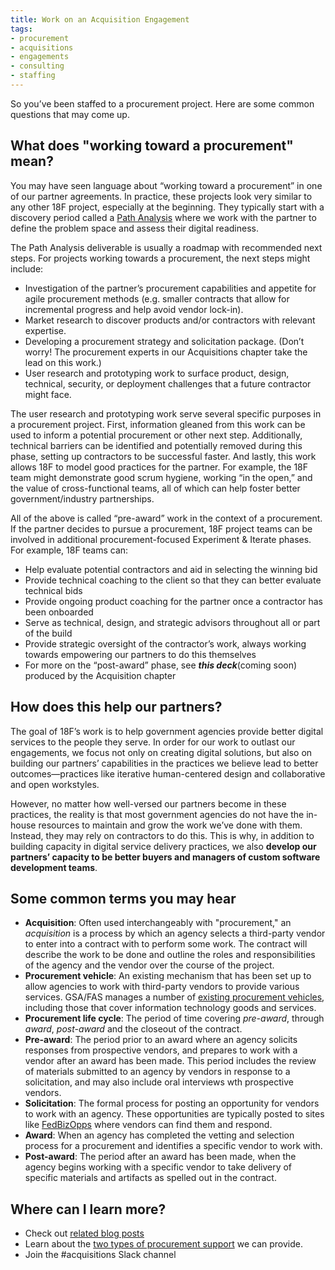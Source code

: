 ```yaml
---
title: Work on an Acquisition Engagement
tags:
- procurement
- acquisitions
- engagements
- consulting
- staffing
---
```


So you’ve been staffed to a procurement project. Here are some common questions that may come up.

## What does "working toward a procurement" mean?

You may have seen language about “working toward a procurement” in one of our partner agreements. In practice, these projects look very similar to any other 18F project, especially at the beginning. They typically start with a discovery period called a [Path Analysis](https://github.com/18F/path-analysis) where we work with the partner to define the problem space and assess their digital readiness.

The Path Analysis deliverable is usually a roadmap with recommended next steps. For projects working towards a procurement, the next steps might include:

* Investigation of the partner’s procurement capabilities and appetite for agile procurement methods (e.g. smaller contracts that allow for incremental progress and help avoid vendor lock-in). 
* Market research to discover products and/or contractors with relevant expertise.
* Developing a procurement strategy and solicitation package. (Don’t worry! The procurement experts in our Acquisitions chapter take the lead on this work.)
* User research and prototyping work to surface product, design, technical, security, or deployment challenges that a future contractor might face. 

The user research and prototyping work serve several specific purposes in a procurement project. First, information gleaned from this work can be used to inform a potential procurement or other next step. Additionally, technical barriers can be identified and potentially removed during this phase, setting up contractors to be successful faster. And lastly, this work allows 18F to model good practices for the partner. For example, the 18F team might demonstrate good scrum hygiene, working “in the open,” and the value of cross-functional teams, all of which can help foster better government/industry partnerships.

All of the above is called “pre-award” work in the context of a procurement. If the partner decides to pursue a procurement, 18F project teams can be involved in additional procurement-focused Experiment & Iterate phases. For example, 18F teams can:

* Help evaluate potential contractors and aid in selecting the winning bid
* Provide technical coaching to the client so that they can better evaluate technical bids
* Provide ongoing product coaching for the partner once a contractor has been onboarded 
* Serve as technical, design, and strategic advisors throughout all or part of the build
* Provide strategic oversight of the contractor’s work, always working towards empowering our partners to do this themselves
* For more on the “post-award” phase, see ***this deck***(coming soon) produced by the Acquisition chapter

## How does this help our partners? 

The goal of 18F’s work is to help government agencies provide better digital services to the people they serve. In order for our work to outlast our engagements, we focus not only on creating digital solutions, but also on building our partners’ capabilities in the practices we believe lead to better outcomes—practices like iterative human-centered design and collaborative and open workstyles.

However, no matter how well-versed our partners become in these practices, the reality is that most government agencies do not have the in-house resources to maintain and grow the work we’ve done with them. Instead, they may rely on contractors to do this. This is why, in addition to building capacity in digital service delivery practices, we also **develop our partners’ capacity to be better buyers and managers of custom software development teams**.

## Some common terms you may hear

* **Acquisition**: Often used interchangeably with "procurement," an *acquisition* is a process by which an agency selects a third-party vendor to enter into a contract with to perform some work. The contract will describe the work to be done and outline the roles and responsibilities of the agency and the vendor over the course of the project. 
* **Procurement vehicle**: An existing mechanism that has been set up to allow agencies to work with third-party vendors to provide various services. GSA/FAS manages a number of [existing procurement vehicles](https://www.gsa.gov/buying-selling/purchasing-programs/gsa-schedules/list-of-gsa-schedules), including those that cover information technology goods and services.
* **Procurement life cycle**: The period of time covering *pre-award*, through *award*, *post-award* and the closeout of the contract. 
* **Pre-award**: The period prior to an award where an agency solicits responses from prospective vendors, and prepares to work with a vendor after an award has been made. This period includes the review of materials submitted to an agency by vendors in response to a solicitation, and may also include oral interviews wth prospective vendors.
* **Solicitation**: The formal process for posting an opportunity for vendors to work with an agency. These opportunities are typically posted to sites like [FedBizOpps](https://www.fbo.gov/) where vendors can find them and respond.
* **Award**: When an agency has completed the vetting and selection process for a procurement and identifies a specific vendor to work with. 
* **Post-award**: The period after an award has been made, when the agency begins working with a specific vendor to take delivery of specific materials and artifacts as spelled out in the contract.

## Where can I learn more? 

* Check out [related blog posts](https://18f.gsa.gov/tags/procurement/) 
* Learn about the [two types of procurement support]({{site.baseurl}}/acquisition-engagement-types/) we can provide. 
* Join the #acquisitions Slack channel

